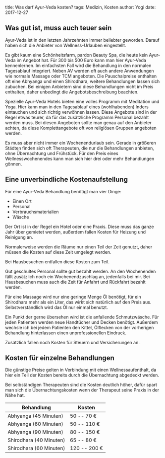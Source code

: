 title: Was darf Ayur-Veda kosten?
tags: Medizin, Kosten
author: Yogi
date: 2017-12-27


## Was gut ist, muss auch teuer sein

Ayur-Veda ist in den letzten Jahrzehnten immer beliebter geworden.
Darauf haben sich die Anbieter von Wellness-Urlauben eingestellt.

Es gibt kaum eine Schönheitsfarm, pardon Beauty Spa, die heute kein Ayur-Veda 
im Angebot hat.
Für 300 bis 500 Euro kann man hier Ayur-Veda kennenlernen.
Im einfachsten Fall wird die Behandlung in den normalen Tagesablauf integriert.
Neben AV werden oft auch andere Anwendungen wie normale Massage oder TCM 
angeboten.
Die Pauschalpreise enthalten oft eine Abhyanga und einen Shirodhara, weitere 
Behandlungen lassen sich zubuchen.
Bei einigen Anbietern sind diese Behandlungen nicht im Preis enthalten, daher 
unbedingt die Angebotsbeschreibung beachten.

Spezielle Ayur-Veda Hotels bieten eine volles Programm mit Meditation und Yoga.
Hier kann man in den Tagesablauf eines (wohlhabenden) Inders eintauchen und 
sich richtig verwöhnen lassen.
Diese Angebote sind in der Regel etwas teurer, da für das zusätzliche Programm 
Personal bezahlt werden muss.
Bei diesen Angeboten sollte man genau auf den Anbieter achten, da diese 
Komplettangebote oft von religiösen Gruppen angeboten werden.

Es muss aber nicht immer ein Wochenendurlaub sein.
Gerade in größeren Städten finden sich oft Therapeuten, die nur die 
Behandlungen anbieten, ohne Übernachtung und Frühstück.
Für den Preis eines Wellnesswochenendes kann man sich hier drei oder mehr 
Behandlungen gönnen.

## Eine unverbindliche Kostenaufstellung

Für eine Ayur-Veda Behandlung benötigt man vier Dinge:

  - Einen Ort
  - Personal
  - Verbrauchsmaterialien
  - Wäsche

Der Ort ist in der Regel ein Hotel oder eine Praxis.
Diese muss das ganze Jahr über gemietet werden, außerdem fallen Kosten für 
Heizung und Reinigung an.

Normalerweise werden die Räume nur einen Teil der Zeit genutzt, daher müssen 
die Kosten auf diese Zeit umgelegt werden.

Bei Hausbesuchen entfallen diese Kosten zum Teil.

Gut geschultes Personal sollte gut bezahlt werden.
An den Wochenenden fällt zusätzlich noch ein Wochenendzuschlag an, jedenfalls 
bei mir.
Bei Hausbesuchen muss auch die Zeit für Anfahrt und Rückfahrt bezahlt werden.

Für eine Massage wird nur eine geringe Menge Öl benötigt, für ein Shirodhara 
mehr als ein Liter, das wirkt sich natürlich auf den Preis aus.
Selbstverständlich wird das Öl nur einmal benutzt.

Ein Punkt der gerne übersehen wird ist die anfallende Schmutzwäsche.
Für jeden Patienten werden neue Handtücher und Decken benötigt.
Außerdem wechsle ich bei jedem Patienten den Kittel,
Ölflecken von der vorherigen Behandlung hinterlassen einen unprofessionellen 
Eindruck.

Zusätzlich fallen noch Kosten für Steuern und Versicherungen an.

## Kosten für einzelne Behandlungen

Die günstige Preise gelten in Verbindung mit einen Wellnessaufenthalt, da hier 
ein Teil der Kosten bereits durch die Übernachtung abgedeckt werden.

Bei selbständigen Therapeuten sind die Kosten deutlich höher, dafür spart man 
sich die Übernachtungskosten wenn der Therapeut seine Praxis in der Nähe hat.

| Behandlung                | Kosten        |
| ------------------------- | ------------- |
| Abhyanga (45 Minuten)     | 50 -- 70 €    |
| Abhyanga (60 Minuten)     | 50 -- 110 €   |
| Abhyanga (90 Minuten)     | 80 -- 150 €   |
| Shirodhara (40 Minuten)   | 65 -- 80 €    |
| Shirodhara (60 Minuten)   | 120 -- 200 €  |
